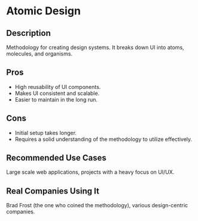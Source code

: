 # Atomic Design

## Description
Methodology for creating design systems. It breaks down UI into atoms, molecules, and organisms.

## Pros
- High reusability of UI components.
- Makes UI consistent and scalable.
- Easier to maintain in the long run.

## Cons
- Initial setup takes longer.
- Requires a solid understanding of the methodology to utilize effectively.

## Recommended Use Cases
Large scale web applications, projects with a heavy focus on UI/UX.

## Real Companies Using It
Brad Frost (the one who coined the methodology), various design-centric companies.
